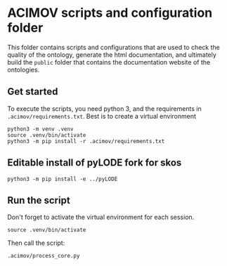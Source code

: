 # ACIMOV scripts and configuration folder

This folder contains scripts and configurations that are used to check the quality of the ontology, generate the html documentation, and ultimately build the `public` folder that contains the documentation website of the ontologies.

## Get started

To execute the scripts, you need python 3, and the requirements in `.acimov/requirements.txt`.
Best is to create a virtual environment 

```
python3 -m venv .venv
source .venv/bin/activate
python3 -m pip install -r .acimov/requirements.txt
```

## Editable install of pyLODE fork for skos

```
python3 -m pip install -e ../pyLODE
```

## Run the script

Don't forget to activate the virtual environment for each session.

```
source .venv/bin/activate
```

Then call the script:

```
.acimov/process_core.py
```

